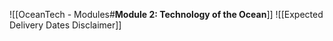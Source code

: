 ![[OceanTech - Modules#**Module 2: Technology of the Ocean**]]
![[Expected Delivery Dates Disclaimer]]